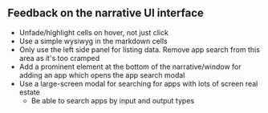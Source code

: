 ## Feedback on the narrative UI interface

* Unfade/highlight cells on hover, not just click
* Use a simple wysiwyg in the markdown cells
* Only use the left side panel for listing data. Remove app search from this area as it's too cramped
* Add a prominent element at the bottom of the narrative/window for adding an app which opens the app search modal
* Use a large-screen modal for searching for apps with lots of screen real estate
  * Be able to search apps by input and output types
